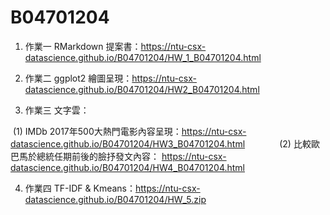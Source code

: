 # B04701204

1. 作業一 RMarkdown 提案書：https://ntu-csx-datascience.github.io/B04701204/HW_1_B04701204.html

2. 作業二 ggplot2 繪圖呈現：https://ntu-csx-datascience.github.io/B04701204/HW2_B04701204.html

3. 作業三 文字雲：

  (1) IMDb 2017年500大熱門電影內容呈現：https://ntu-csx-datascience.github.io/B04701204/HW3_B04701204.html
  
            (2) 比較歐巴馬於總統任期前後的臉抒發文內容：
https://ntu-csx-datascience.github.io/B04701204/HW4_B04701204.html

4. 作業四 TF-IDF & Kmeans：https://ntu-csx-datascience.github.io/B04701204/HW_5.zip
